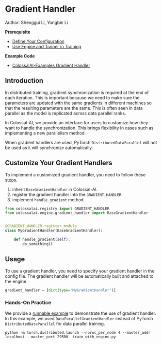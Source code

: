 # Gradient Handler

Author: Shenggui Li, Yongbin Li

**Prerequisite**
- [Define Your Configuration](../basics/define_your_config.md)
- [Use Engine and Trainer in Training](../basics/engine_trainer.md)

**Example Code**
- [ColossalAI-Examples Gradient Handler](https://github.com/hpcaitech/ColossalAI-Examples/tree/main/features/gradient_handler)

## Introduction

In distributed training, gradient synchronization is required at the end of each iteration. This is important because we
need to make sure the parameters are updated with the same gradients in different machines so that the resulting parameters
are the same. This is often seen in data parallel as the model is replicated across data parallel ranks.

In Colossal-AI, we provide an interface for users to customize how they want to handle the synchronization. This brings
flexibility in cases such as implementing a new parallelism method.

When gradient handlers are used, PyTorch `DistributedDataParallel` will not be used as it will synchronize automatically.

## Customize Your Gradient Handlers

To implement a customized gradient handler, you need to follow these steps.
1. inherit `BaseGradientHandler` in Colossal-AI.
2. register the gradient handler into the `GRADIENT_HANDLER`.
3. implement `handle_gradient` method.

```python
from colossalai.registry import GRADIENT_HANDLER
from colossalai.engine.gradient_handler import BaseGradientHandler


@GRADIENT_HANDLER.register_module
class MyGradientHandler(BaseGradientHandler):

    def handle_gradient(self):
        do_something()


```


## Usage

To use a gradient handler, you need to specify your gradient handler in the config file. The gradient handler
will be automatically built and attached to the engine.

```python
gradient_handler = [dict(type='MyGradientHandler')]
```


### Hands-On Practice

We provide a [runnable example](https://github.com/hpcaitech/ColossalAI-Examples/tree/main/features/gradient_handler)
to demonstrate the use of gradient handler. In this example, we used `DataParallelGradientHandler` instead of PyTorch
`DistributedDataParallel` for data parallel training.

```shell
python -m torch.distributed.launch --nproc_per_node 4 --master_addr localhost --master_port 29500  train_with_engine.py
```
